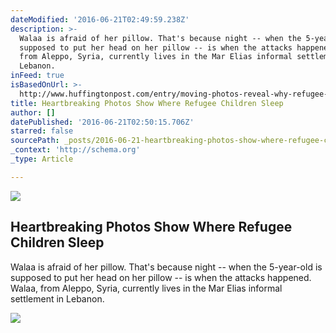 ```yaml
---
dateModified: '2016-06-21T02:49:59.238Z'
description: >-
  Walaa is afraid of her pillow. That's because night -- when the 5-year-old is
  supposed to put her head on her pillow -- is when the attacks happened. Walaa,
  from Aleppo, Syria, currently lives in the Mar Elias informal settlement in
  Lebanon.
inFeed: true
isBasedOnUrl: >-
  http://www.huffingtonpost.com/entry/moving-photos-reveal-why-refugee-children-are-afraid-of-their-pillows_us_57645f36e4b0853f8bf0f3eb
title: Heartbreaking Photos Show Where Refugee Children Sleep
author: []
datePublished: '2016-06-21T02:50:15.706Z'
starred: false
sourcePath: _posts/2016-06-21-heartbreaking-photos-show-where-refugee-children-sleep.md
_context: 'http://schema.org'
_type: Article

---
```

<article style=""><img src="https://imgflo.herokuapp.com/graph/vahj1ThiexotieMo/e2c80051041140f8ade13f8abdfa04f7/noop.jpeg?input=http://img.huffingtonpost.com/asset/2000_1000/576462772200002d00f81add.jpeg?cache=ihbtdgvwtf" /><h1>Heartbreaking Photos Show Where Refugee Children Sleep</h1><p>Walaa is afraid of her pillow. That's because night -- when the 5-year-old is supposed to put her head on her pillow -- is when the attacks happened. Walaa, from Aleppo, Syria, currently lives in the Mar Elias informal settlement in Lebanon.</p></article>

![](https://imgflo.herokuapp.com/graph/vahj1ThiexotieMo/7283d334bc72e476d553315788bf1e76/croprotate.png?cropheight=569&cropwidth=1274&degrees=0&input=https://the-grid-user-content.s3-us-west-2.amazonaws.com/7e18b1ca-a22a-4629-9dfb-62fc0c5f8377.png&x=23&y=19)